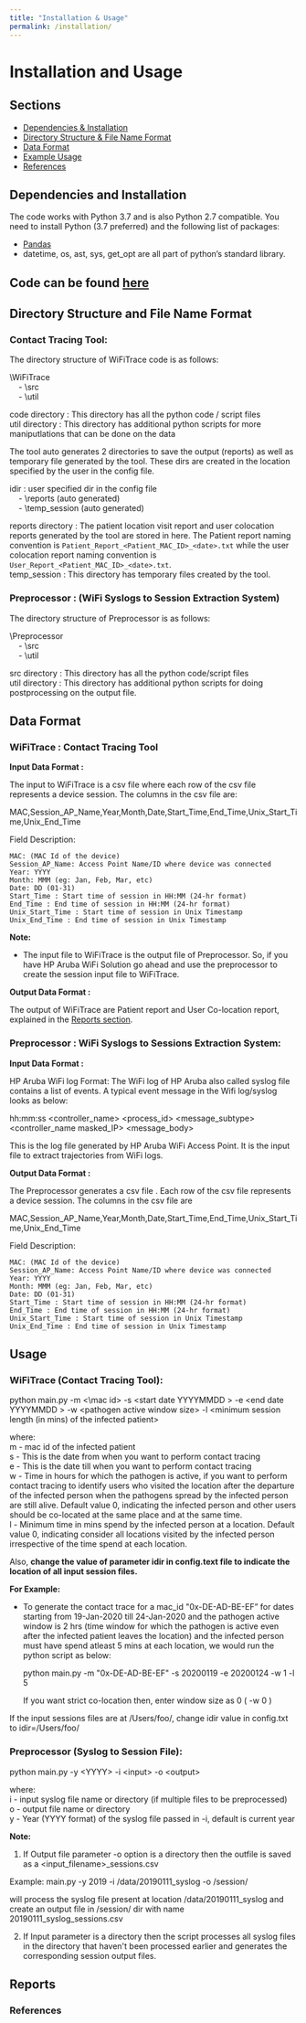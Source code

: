 ```yaml
---
title: "Installation & Usage"
permalink: /installation/
---
```


# Installation and Usage
## Sections
- [Dependencies & Installation](https://github.com/WiFiTrace/WiFiTrace.github.io/blob/master/installation.md#dependencies-and-installation)
- [Directory Structure & File Name Format](https://github.com/WiFiTrace/WiFiTrace.github.io/blob/master/installation.md#directory-structure-and-file-name-format)
- [Data Format](https://github.com/WiFiTrace/WiFiTrace.github.io/blob/master/installation.md#data-format)
- [Example Usage](https://github.com/WiFiTrace/WiFiTrace.github.io/blob/master/installation.md#usage)
- [References](https://github.com/WiFiTrace/WiFiTrace.github.io/blob/master/installation.md#references)

## Dependencies and Installation
The code works with Python 3.7 and is also Python 2.7 compatible. You need to install Python (3.7 preferred) and the following list of packages:
  * [Pandas](https://pandas.pydata.org/pandas-docs/stable/getting_started/install.html)
  * datetime, os, ast, sys, get_opt are all part of python’s standard library.
  
## Code can be found [here](https://github.com/umassos/WiFiTrace)
  
## Directory Structure and File Name Format

### Contact Tracing Tool:
The directory structure of WiFiTrace code is as follows:

\WiFiTrace  
&nbsp;&nbsp;&nbsp;&nbsp;- \src  
&nbsp;&nbsp;&nbsp;&nbsp;- \util  

code directory : This directory has all the python code / script files  
util directory : This directory has additional python scripts for more maniputlations that can be done on the data 

The tool auto generates 2 directories to save the output (reports) as well as temporary file generated by the tool. These dirs are created in the location specified by the user in the config file.

idir : user specified dir in the config file  
&nbsp;&nbsp;&nbsp;&nbsp;- \reports (auto generated)  
&nbsp;&nbsp;&nbsp;&nbsp;- \temp_session (auto generated)  

reports directory : The patient location visit report and user colocation reports generated by the tool are stored in here. The Patient report naming convention is `Patient_Report_<Patient_MAC_ID>_<date>.txt` while the user colocation report naming convention is `User_Report_<Patient_MAC_ID>_<date>.txt`.  
temp_session : This directory has temporary files created by the tool.  

### Preprocessor : (WiFi Syslogs to Session Extraction System)

The directory structure of Preprocessor is as follows:

\Preprocessor  
&nbsp;&nbsp;&nbsp;&nbsp;- \src  
&nbsp;&nbsp;&nbsp;&nbsp;- \util  

src directory : This directory has all the python code/script files  
util directory : This directory has additional python scripts for doing postprocessing on the output file.  

## Data Format

### WiFiTrace : Contact Tracing Tool

**Input Data Format :** 

The input to WiFiTrace is a csv file where each row of the csv file represents a device session.
The columns in the csv file are:

  MAC,Session_AP_Name,Year,Month,Date,Start_Time,End_Time,Unix_Start_Time,Unix_End_Time

Field Description:

    MAC: (MAC Id of the device)
    Session_AP_Name: Access Point Name/ID where device was connected
    Year: YYYY
    Month: MMM (eg: Jan, Feb, Mar, etc)
    Date: DD (01-31)
    Start_Time : Start time of session in HH:MM (24-hr format)
    End_Time : End time of session in HH:MM (24-hr format)
    Unix_Start_Time : Start time of session in Unix Timestamp
    Unix_End_Time : End time of session in Unix Timestamp

**Note:**
* The input file to WiFiTrace is the output file of Preprocessor. So, if you have HP Aruba WiFi Solution go ahead and use the preprocessor to create the session input file to WiFiTrace.

**Output Data Format :**

The output of WiFiTrace are Patient report and User Co-location report, explained in the [Reports section]().

### Preprocessor : WiFi Syslogs to Sessions Extraction System:

**Input Data Format :**

HP Aruba WiFi log Format: The WiFi log of HP Aruba also called syslog file contains a list of events.
A typical event message in the Wifi log/syslog looks as below:

hh:mm:ss \<controller_name\> \<process_id\> \<message_subtype\> \<controller_name masked_IP\> \<message_body\>

This is the log file generated by HP Aruba WiFi Access Point. It is the input file to extract trajectories from WiFi logs.

**Output Data Format :**

The Preprocessor generates a csv file . Each row of the csv file represents a device session.
The columns in the csv file are 

  MAC,Session_AP_Name,Year,Month,Date,Start_Time,End_Time,Unix_Start_Time,Unix_End_Time

Field Description:

    MAC: (MAC Id of the device)
    Session_AP_Name: Access Point Name/ID where device was connected
    Year: YYYY
    Month: MMM (eg: Jan, Feb, Mar, etc)
    Date: DD (01-31)
    Start_Time : Start time of session in HH:MM (24-hr format)
    End_Time : End time of session in HH:MM (24-hr format)
    Unix_Start_Time : Start time of session in Unix Timestamp
    Unix_End_Time : End time of session in Unix Timestamp
    
    
## Usage
### WiFiTrace (Contact Tracing Tool):

python main.py -m <\mac id\> -s \<start date YYYYMMDD \> -e \<end date YYYYMMDD \> -w \<pathogen active window size\> -l \<minimum session length (in mins) of the infected patient\>

where:  
m - mac id of the infected patient  
s - This is the date from when you want to perform contact tracing  
e - This is the date till when you want to perform contact tracing  
w - Time in hours for which the pathogen is active, if you want to perform contact tracing to identify users who visited the location after the departure of the infected person when the pathogens spread by the infected person are still alive. Default value 0, indicating the infected person and other users should be co-located at the same place and at the same time.  
l - Minimum time in mins spend by the infected person at a location. Default value 0, indicating consider all locations visited by the infected person irrespective of the time spend at each location.  

Also, **change the value of parameter idir in config.text file to indicate the location of all input session files.**

**For Example:**

* To generate the contact trace for a mac_id "0x-DE-AD-BE-EF” for dates starting from 19-Jan-2020 till 24-Jan-2020 and the pathogen active window is 2 hrs (time window for which the pathogen is active even after the infected patient leaves the location) and the infected person must have spend atleast 5 mins at each location, we would run the python script as below:

    python main.py -m "0x-DE-AD-BE-EF" -s 20200119 -e 20200124 -w 1 -l 5  

    If you want strict co-location then, enter window size as 0 ( -w 0 )  

If the input sessions files are at /Users/foo/, change idir value in config.txt to
idir=/Users/foo/

### Preprocessor (Syslog to Session File):

python main.py -y \<YYYY\> -i \<input\> -o \<output\>

where:  
i - input syslog file name or directory (if multiple files to be preprocessed)  
o - output file name or directory  
y - Year (YYYY format) of the syslog file passed in -i, default is current year  

**Note:**
1. If Output file parameter -o option is a directory then the outfile is saved as a <input_filename>_sessions.csv

Example:
main.py -y 2019 -i /data/20190111_syslog -o /session/

will process the syslog file present at location /data/20190111_syslog and create an output file in /session/ dir with name 20190111_syslog_sessions.csv

2. If Input parameter is a directory then the script processes all syslog files in the directory that haven't been processed earlier and generates the corresponding session output files.


## Reports

### References
